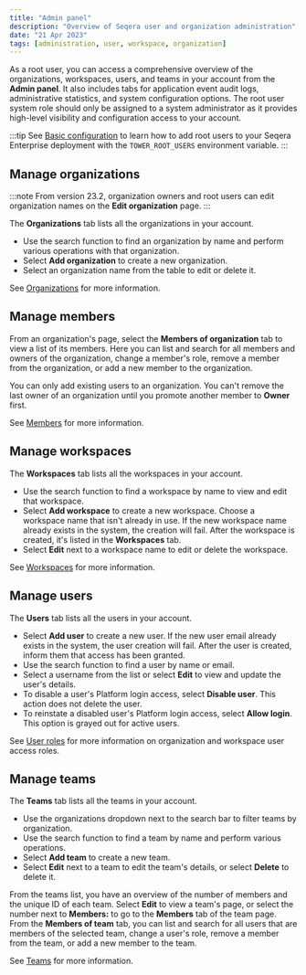 ```yaml
---
title: "Admin panel"
description: "Overview of Seqera user and organization administration"
date: "21 Apr 2023"
tags: [administration, user, workspace, organization]
---
```


As a root user, you can access a comprehensive overview of the organizations, workspaces, users, and teams in your account from the **Admin panel**. It also includes tabs for application event audit logs, administrative statistics, and system configuration options. The root user system role should only be assigned to a system administrator as it provides high-level visibility and configuration access to your account.

:::tip
See [Basic configuration](https://docs.seqera.io/platform-enterprise/24.2/enterprise/configuration/overview#basic-configuration) to learn how to add root users to your Seqera Enterprise deployment with the `TOWER_ROOT_USERS` environment variable.
:::

## Manage organizations

:::note
From version 23.2, organization owners and root users can edit organization names on the **Edit organization** page.
:::

The **Organizations** tab lists all the organizations in your account.

- Use the search function to find an organization by name and perform various operations with that organization.
- Select **Add organization** to create a new organization.
- Select an organization name from the table to edit or delete it.

See [Organizations](../orgs-and-teams/organizations) for more information.

## Manage members

From an organization's page, select the **Members of organization** tab to view a list of its members. Here you can list and search for all members and owners of the organization, change a member's role, remove a member from the organization, or add a new member to the organization.

You can only add existing users to an organization. You can't remove the last owner of an organization until you promote another member to **Owner** first.

See [Members](../orgs-and-teams/organizations#members) for more information.

## Manage workspaces

The **Workspaces** tab lists all the workspaces in your account.

- Use the search function to find a workspace by name to view and edit that workspace.
- Select **Add workspace** to create a new workspace. Choose a workspace name that isn't already in use. If the new workspace name already exists in the system, the creation will fail. After the workspace is created, it's listed in the **Workspaces** tab.
- Select **Edit** next to a workspace name to edit or delete the workspace.

See [Workspaces](../orgs-and-teams/workspace-management) for more information.

## Manage users

The **Users** tab lists all the users in your account.

- Select **Add user** to create a new user. If the new user email already exists in the system, the user creation will fail. After the user is created, inform them that access has been granted.
- Use the search function to find a user by name or email.
- Select a username from the list or select **Edit** to view and update the user's details.
- To disable a user's Platform login access, select **Disable user**. This action does not delete the user.
- To reinstate a disabled user's Platform login access, select **Allow login**. This option is grayed out for active users.

See [User roles](../orgs-and-teams/roles) for more information on organization and workspace user access roles.

## Manage teams

The **Teams** tab lists all the teams in your account.

- Use the organizations dropdown next to the search bar to filter teams by organization.
- Use the search function to find a team by name and perform various operations.
- Select **Add team** to create a new team.
- Select **Edit** next to a team to edit the team's details, or select **Delete** to delete it.

From the teams list, you have an overview of the number of members and the unique ID of each team. Select **Edit** to view a team's page, or select the number next to **Members:** to go to the **Members** tab of the team page. From the **Members of team** tab, you can list and search for all users that are members of the selected team, change a user's role, remove a member from the team, or add a new member to the team.

See [Teams](../orgs-and-teams/organizations#teams) for more information.
